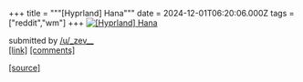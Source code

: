 +++
title = """[Hyprland] Hana"""
date = 2024-12-01T06:20:06.000Z
tags = ["reddit","wm"]
+++
[![[Hyprland] Hana](https://b.thumbs.redditmedia.com/vR3hn2iR5v5IOQx_rse8q1Dys8ZaOv4fo96AaXw0-eM.jpg "[Hyprland] Hana")](https://www.reddit.com/r/unixporn/comments/1h3x0ox/hyprland_hana/)

submitted by [/u/\_zev\_\_](https://www.reddit.com/user/_zev__)  
[\[link\]](https://www.reddit.com/gallery/1h3x0ox) [\[comments\]](https://www.reddit.com/r/unixporn/comments/1h3x0ox/hyprland_hana/)

[[source]](https://www.reddit.com/r/unixporn/comments/1h3x0ox/hyprland_hana/)
